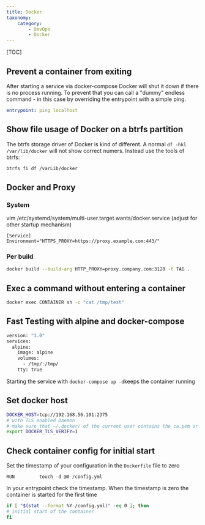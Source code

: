 ```yaml
---
title: Docker
taxonomy:
    category:
        - DevOps
        - Docker
---
```


[TOC]

## Prevent a container from exiting
After starting a service via docker-compose Docker will shut it down if there is no process running. To prevent that you can call a "dummy" endless command - in this case by overriding the entrypoint with a simple ping.
```yaml
entrypoint: ping localhost
```

## Show file usage of Docker on a btrfs partition
The btrfs storage driver of Docker is kind of different. A normal `df -hkl /var/lib/docker` will not show correct numers. Instead use the tools of btrfs: 
```bash
btrfs fi df /varLib/docker
```

## Docker and Proxy

### System
vim /etc/systemd/system/multi-user.target.wants/docker.service (adjust for other startup mechanism)

```
[Service]
Environment="HTTPS_PROXY=https://proxy.example.com:443/"
```

### Per build
```bash
docker build --build-arg HTTP_PROXY=proxy.company.com:3128 -t TAG .
```

## Exec a command without entering a container

```bash
docker exec CONTAINER sh -c "cat /tmp/test"
```

## Fast Testing with alpine and docker-compose

```bash
version: "3.0"
services:
  alpine:
    image: alpine
    volumes:
      - /tmp/:/tmp/
    tty: true
````

Starting the service with `docker-compose up -d`keeps the container running

## Set docker host
```bash
DOCKER_HOST=tcp://192.168.56.101:2375
# with TLS enabled Daemon
# make sure that ~/.docker/ of the current user contains the ca.pem or the {cert,key}.pem in case of client auth
export DOCKER_TLS_VERIFY=1
```

## Check container config for initial start
Set the timestamp of your configuration in the `Dockerfile` file to zero
```
RUN         touch -d @0 /config.yml
```
In your entrypoint check the timestamp. When the timestamp is zero the container is started for the first time
```bash
if [ "$(stat --format %Y /config.yml)" -eq 0 ]; then
# initial start of the container
fi
```